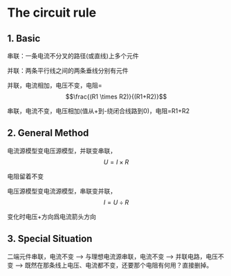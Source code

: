 # The circuit rule

## 1. Basic

串联：一条电流不分叉的路径\(或直线\)上多个元件

并联：两条平行线之间的两条垂线分别有元件

并联，电流相加，电压不变，电阻=$$\frac{(R1 \times R2)}{(R1+R2)}$$

串联，电流不变，电压相加\(值从+到-绕闭合线路到0\)，电阻=R1+R2

## 2. General Method

电流源模型变电压源模型，并联变串联，$$U=I \times R$$

电阻留着不变

电压源模型变电流源模型，串联变并联，$$I=U \div R$$

变化时电压+方向爲电流箭头方向

## 3. Special Situation

二端元件串联，电流不变 --&gt; 与理想电流源串联，电流不变 --&gt; 并联电路，电压不变 --&gt; 既然在那条线上电压、电流都不变，还要那个电阻有何用？直接删掉。

